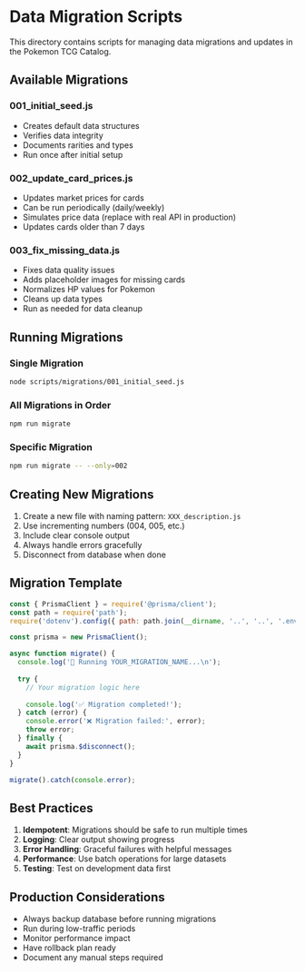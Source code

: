 # Data Migration Scripts

This directory contains scripts for managing data migrations and updates in the Pokemon TCG Catalog.

## Available Migrations

### 001_initial_seed.js
- Creates default data structures
- Verifies data integrity
- Documents rarities and types
- Run once after initial setup

### 002_update_card_prices.js
- Updates market prices for cards
- Can be run periodically (daily/weekly)
- Simulates price data (replace with real API in production)
- Updates cards older than 7 days

### 003_fix_missing_data.js
- Fixes data quality issues
- Adds placeholder images for missing cards
- Normalizes HP values for Pokemon
- Cleans up data types
- Run as needed for data cleanup

## Running Migrations

### Single Migration
```bash
node scripts/migrations/001_initial_seed.js
```

### All Migrations in Order
```bash
npm run migrate
```

### Specific Migration
```bash
npm run migrate -- --only=002
```

## Creating New Migrations

1. Create a new file with naming pattern: `XXX_description.js`
2. Use incrementing numbers (004, 005, etc.)
3. Include clear console output
4. Always handle errors gracefully
5. Disconnect from database when done

## Migration Template

```javascript
const { PrismaClient } = require('@prisma/client');
const path = require('path');
require('dotenv').config({ path: path.join(__dirname, '..', '..', '.env.local') });

const prisma = new PrismaClient();

async function migrate() {
  console.log('🚀 Running YOUR_MIGRATION_NAME...\n');
  
  try {
    // Your migration logic here
    
    console.log('✅ Migration completed!');
  } catch (error) {
    console.error('❌ Migration failed:', error);
    throw error;
  } finally {
    await prisma.$disconnect();
  }
}

migrate().catch(console.error);
```

## Best Practices

1. **Idempotent**: Migrations should be safe to run multiple times
2. **Logging**: Clear output showing progress
3. **Error Handling**: Graceful failures with helpful messages
4. **Performance**: Use batch operations for large datasets
5. **Testing**: Test on development data first

## Production Considerations

- Always backup database before running migrations
- Run during low-traffic periods
- Monitor performance impact
- Have rollback plan ready
- Document any manual steps required